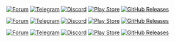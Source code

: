 [![Forum](https://img.shields.io/badge/Questions%3F-Join%20our%20forum-blue?style=flat)](https://forum.andronix.app)
[![Telegram](https://img.shields.io/badge/Join%20us%20on-Telegram-blue?style=flat&logo=telegram)](https://t.me/AndronixApp)
[![Discord](https://img.shields.io/badge/Join%20us%20on-Discord-blue?style=flat&logo=discord)](https://discord.gg/jywhBH4)
[![Play Store](https://img.shields.io/badge/Download-Google%20Play-orange?style=flat&logo=google-play)](https://play.google.com/]store/apps/details?id=studio.com.techriz.andronix)
[![GitHub Releases](https://img.shields.io/badge/Download-GitHub%20Releases-orange?style=flat&logo=github)]()


[![Forum](https://img.shields.io/badge/Questions%3F-Join%20our%20forum-blue?style=flat-square)](https://forum.andronix.app)
[![Telegram](https://img.shields.io/badge/Join%20us%20on-Telegram-blue?style=flat-square&logo=telegram)](https://t.me/AndronixApp)
[![Discord](https://img.shields.io/badge/Join%20us%20on-Discord-blue?style=flat-square&logo=discord)](https://discord.gg/jywhBH4)
[![Play Store](https://img.shields.io/badge/Download-Google%20Play-orange?style=flat-square&logo=google-play)]()
[![GitHub Releases](https://img.shields.io/badge/Download-GitHub%20Releases-orange?style=flat-square&logo=github)]()


[![Forum](https://img.shields.io/badge/Questions%3F-Join%20our%20forum-blue?style=for-the-badge)](https://forum.andronix.app)
[![Telegram](https://img.shields.io/badge/Join%20us%20on-Telegram-blue?style=for-the-badge&logo=telegram)](https://t.me/AndronixApp)
[![Discord](https://img.shields.io/badge/Join%20us%20on-Discord-blue?style=for-the-badge&logo=discord)](https://discord.gg/jywhBH4)
[![Play Store](https://img.shields.io/badge/Download-Google%20Play-orange?style=for-the-badge&logo=google-play)](https://play.google.com/store/apps/details?id=studio.com.techriz.andronix)
[![GitHub Releases](https://img.shields.io/badge/Download-GitHub%20Releases-orange?style=for-the-badge&logo=github)]()
